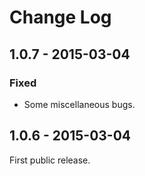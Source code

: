 # Change Log

## 1.0.7 - 2015-03-04

### Fixed
- Some miscellaneous bugs.

## 1.0.6 - 2015-03-04

First public release.

